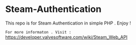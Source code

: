 # Steam-Authentication
This repo is for Steam Authentication in simple PHP . Enjoy !

`For more informaton . Visit :` https://developer.valvesoftware.com/wiki/Steam_Web_API
